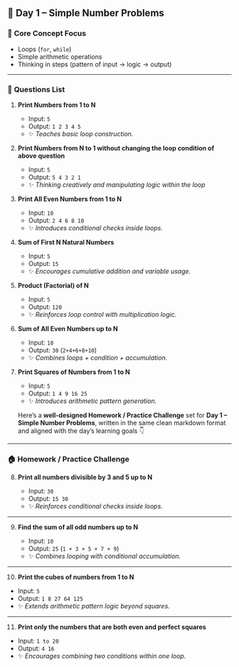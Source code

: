 ## 🎯 **Day 1 – Simple Number Problems**

### 🧩 **Core Concept Focus**

- Loops (`for`, `while`)
- Simple arithmetic operations
- Thinking in steps (pattern of input → logic → output)

---

### 🧠 **Questions List**

1. **Print Numbers from 1 to N**

   - Input: `5`
   - Output: `1 2 3 4 5`
   - ✨ _Teaches basic loop construction._

2. **Print Numbers from N to 1 without changing the loop condition of above question**

   - Input: `5`
   - Output: `5 4 3 2 1`
   - ✨ _Thinking creatively and manipulating logic within the loop_

3. **Print All Even Numbers from 1 to N**

   - Input: `10`
   - Output: `2 4 6 8 10`
   - ✨ _Introduces conditional checks inside loops._

4. **Sum of First N Natural Numbers**

   - Input: `5`
   - Output: `15`
   - ✨ _Encourages cumulative addition and variable usage._

5. **Product (Factorial) of N**

   - Input: `5`
   - Output: `120`
   - ✨ _Reinforces loop control with multiplication logic._

6. **Sum of All Even Numbers up to N**

   - Input: `10`
   - Output: `30` (`2+4+6+8+10`)
   - ✨ _Combines loops + condition + accumulation._

7. **Print Squares of Numbers from 1 to N**

   - Input: `5`
   - Output: `1 4 9 16 25`
   - ✨ _Introduces arithmetic pattern generation._

   Here’s a **well-designed Homework / Practice Challenge** set for **Day 1 – Simple Number Problems**, written in the same clean markdown format and aligned with the day’s learning goals 👇

---

### 🏠 **Homework / Practice Challenge**

8. **Print all numbers divisible by 3 and 5 up to N**

   - Input: `30`
   - Output: `15 30`
   - ✨ _Reinforces conditional checks inside loops._

---

9. **Find the sum of all odd numbers up to N**

   - Input: `10`
   - Output: `25` (`1 + 3 + 5 + 7 + 9`)
   - ✨ _Combines looping with conditional accumulation._

---

10. **Print the cubes of numbers from 1 to N**

- Input: `5`
- Output: `1 8 27 64 125`
- ✨ _Extends arithmetic pattern logic beyond squares._

---

11. **Print only the numbers that are both even and perfect squares**

- Input: `1 to 20`
- Output: `4 16`
- ✨ _Encourages combining two conditions within one loop._
